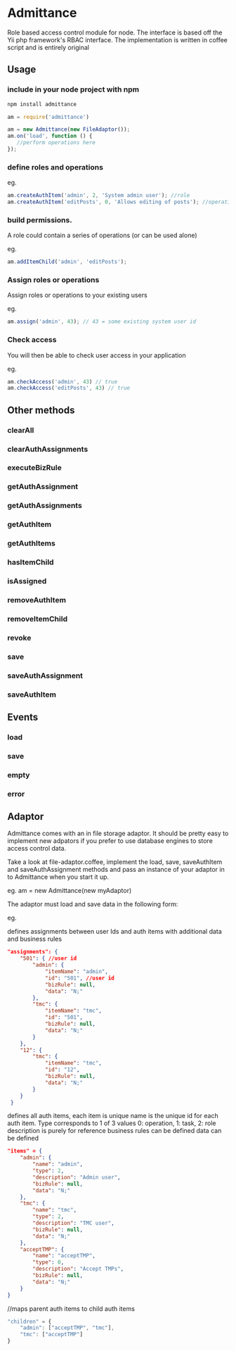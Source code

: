 Admittance
==========

Role based access control module for node. The interface is based off the Yii php framework's RBAC interface. The implementation is written in coffee script and is entirely original

## Usage

### include in your node project with npm

```javascript
npm install admittance

am = require('admittance')

am = new Admittance(new FileAdaptor());
am.on('load', function () {
   //perform operations here 
});
```

### define roles and operations

eg.
```javascript
am.createAuthItem('admin', 2, 'System admin user'); //role
am.createAuthItem('editPosts', 0, 'Allows editing of posts'); //operation
```

### build permissions. 

A role could contain a series of operations (or can be used alone)

eg.
```javascript
am.addItemChild('admin', 'editPosts');
```

### Assign roles or operations

Assign roles or operations to your existing users

eg.
```javascript
am.assign('admin', 43); // 43 = some existing system user id
```

### Check access

You will then be able to check user access in your application

eg.
```javascript
am.checkAccess('admin', 43) // true
am.checkAccess('editPosts', 43) // true
```

## Other methods

### clearAll
### clearAuthAssignments
### executeBizRule
### getAuthAssignment
### getAuthAssignments
### getAuthItem
### getAuthItems
### hasItemChild
### isAssigned
### removeAuthItem
### removeItemChild
### revoke
### save
### saveAuthAssignment
### saveAuthItem

## Events

### load
### save
### empty
### error

## Adaptor

Admittance comes with an in file storage adaptor. It should be pretty easy to implement new adpators if you prefer to use database engines to store access control data.

Take a look at file-adaptor.coffee, implement the load, save, saveAuthItem and saveAuthAssignment methods and pass an instance of your adaptor in to Admittance when you start it up.

eg. 
am = new Admittance(new myAdaptor)

The adaptor must load and save data in the following form:

eg.

defines assignments between user Ids and auth items with additional
data and business rules

```json
"assignments": {
    "501": { //user id
        "admin": {
            "itemName": "admin",
            "id": "501", //user id
            "bizRule": null,
            "data": "N;"
        },
        "tmc": {
            "itemName": "tmc",
            "id": "501",
            "bizRule": null,
            "data": "N;"
        }
    },
    "12": {
        "tmc": {
            "itemName": "tmc",
            "id": "12",
            "bizRule": null,
            "data": "N;"
        }
    }
 }
```

defines all auth items, each item is unique
name is the unique id for each auth item. Type corresponds
to 1 of 3 values 0: operation, 1: task, 2: role
description is purely for reference
business rules can be defined
data can be defined

```json
"items" = {
    "admin": {
        "name": "admin",
        "type": 2,
        "description": "Admin user",
        "bizRule": null,
        "data": "N;"
    },
    "tmc": {
        "name": "tmc",
        "type": 2,
        "description": "TMC user",
        "bizRule": null,
        "data": "N;"
    },
    "acceptTMP": {
        "name": "acceptTMP",
        "type": 0,
        "description": "Accept TMPs",
        "bizRule": null,
        "data": "N;"  
    }
}
```

//maps parent auth items to child auth items

```javascript
"children" = {
    "admin": ["acceptTMP", "tmc"],
    "tmc": ["acceptTMP"]
}
```